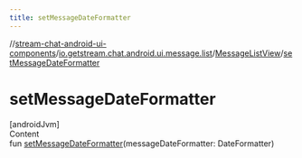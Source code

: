 ```yaml
---
title: setMessageDateFormatter
---
```

//[stream-chat-android-ui-components](../../../index.md)/[io.getstream.chat.android.ui.message.list](../index.md)/[MessageListView](index.md)/[setMessageDateFormatter](setMessageDateFormatter.md)



# setMessageDateFormatter  
[androidJvm]  
Content  
fun [setMessageDateFormatter](setMessageDateFormatter.md)(messageDateFormatter: DateFormatter)  



